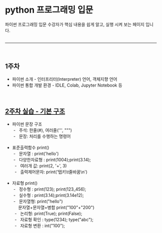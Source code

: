 # python 프로그래밍 입문
파이썬 프로그래밍 입문 수강자가 핵심 내용을 쉽게 알고, 실행 시켜 보는 페이지 입니다. <br> <br>

<hr size = "10px", width ="500px">

<br>

## 1주차
<ul>
  <li>
    파이썬 소개 - 인터프리터(Interpreter) 언어, 객체지향 언어     
  </li>
  <li>
    파이썬 통합 개발 환경 - IDLE, Colab, Jupyter Notebook 등    
  </li>
</ul>



<br>

## [2주차 실습&nbsp;-&nbsp;기본 구조](https://github.com/baek-study/python/blob/main/source/week2_answer.ipynb) 
<ul>
  <li>파이썬 문장 구조 </li>
    &nbsp;- &nbsp; 주석: 한줄(#), 여러줄(''', """) <br>
    &nbsp;- &nbsp; 문장: 처리를 수행하는 명령어 <br>
  </li>
  <br>
  <li>표준출력함수 print()<br>
    &nbsp;- &nbsp; 문자열 : print('hello') <br>
    &nbsp;- &nbsp; 다양한자료형 : print(1004);print(3.14); <br>
    &nbsp; - &nbsp; 여러개 값: print(2, '+', 3)<br>
    &nbsp; - &nbsp; 출력제어문자: print('탭키\t줄바꿈\n')<br>
  </li>
  <br>
  <li>자료형 print()<br>
    &nbsp;- &nbsp; 정수형 : print(123); print(123_456); <br>
    &nbsp;- &nbsp; 실수형 : print(3.14);print(3.14e12); <br>
    &nbsp;- &nbsp; 문자열형: print("hello")<br>
    &nbsp; &nbsp;&nbsp; 문자열+문자열=병합 print("100"+"200")<br>
    &nbsp; - &nbsp; 논리형: print(True); print(False);<br>
    &nbsp; - &nbsp; 자료형 확인 : type(1234); type("abc");<br>
    &nbsp; - &nbsp; 자료형 변환 : int("100"); 
  </li>
</ul>
<br>


